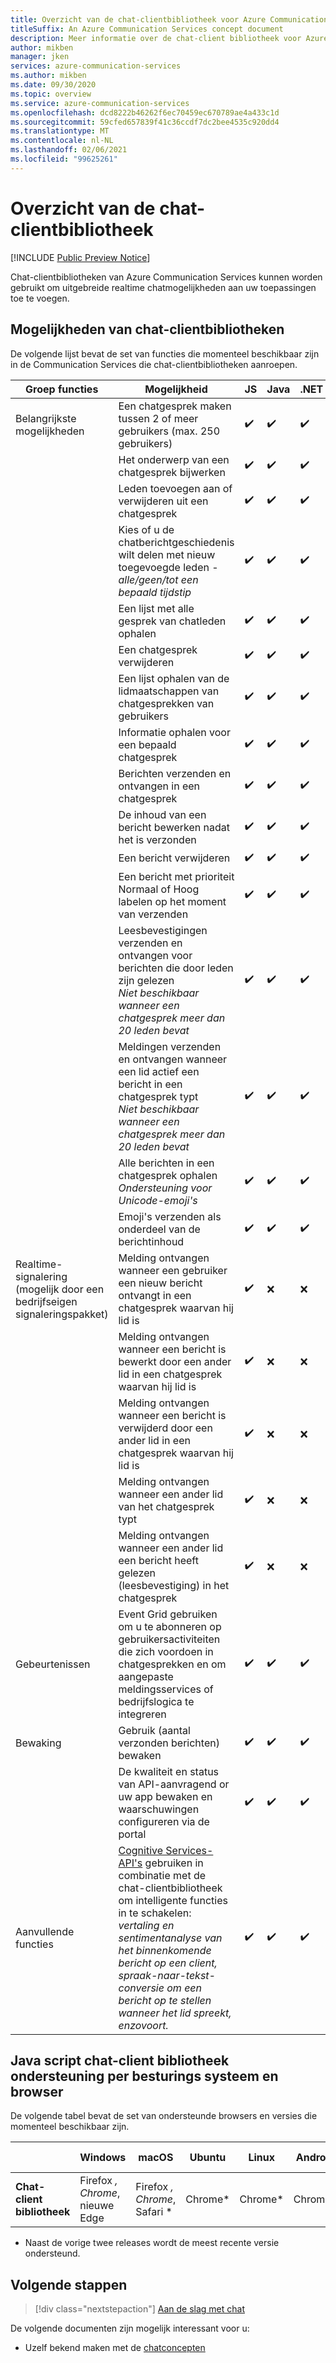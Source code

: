 ```yaml
---
title: Overzicht van de chat-clientbibliotheek voor Azure Communication Services
titleSuffix: An Azure Communication Services concept document
description: Meer informatie over de chat-client bibliotheek voor Azure Communication Services.
author: mikben
manager: jken
services: azure-communication-services
ms.author: mikben
ms.date: 09/30/2020
ms.topic: overview
ms.service: azure-communication-services
ms.openlocfilehash: dcd8222b46262f6ec70459ec670789ae4a433c1d
ms.sourcegitcommit: 59cfed657839f41c36ccdf7dc2bee4535c920dd4
ms.translationtype: MT
ms.contentlocale: nl-NL
ms.lasthandoff: 02/06/2021
ms.locfileid: "99625261"
---
```

# <a name="chat-client-library-overview"></a>Overzicht van de chat-clientbibliotheek

[!INCLUDE [Public Preview Notice](../../includes/public-preview-include.md)]

Chat-clientbibliotheken van Azure Communication Services kunnen worden gebruikt om uitgebreide realtime chatmogelijkheden aan uw toepassingen toe te voegen.

## <a name="chat-client-library-capabilities"></a>Mogelijkheden van chat-clientbibliotheken

De volgende lijst bevat de set van functies die momenteel beschikbaar zijn in de Communication Services die chat-clientbibliotheken aanroepen.

| Groep functies | Mogelijkheid                                                                                                          | JS  | Java | .NET | Python |
| ----------------- | ------------------------------------------------------------------------------------------------------------------- | --- | ----- | ---- | -----  |
| Belangrijkste mogelijkheden | Een chatgesprek maken tussen 2 of meer gebruikers (max. 250 gebruikers)                                                       | ✔️   | ✔️  | ✔️    | ✔️   |
|                   | Het onderwerp van een chatgesprek bijwerken                                                                              | ✔️   | ✔️ | ✔️    | ✔️   |
|                   | Leden toevoegen aan of verwijderen uit een chatgesprek                                                                           | ✔️   | ✔️  | ✔️    | ✔️  |
|                   | Kies of u de chatberichtgeschiedenis wilt delen met nieuw toegevoegde leden - *alle/geen/tot een bepaald tijdstip* | ✔️   | ✔️   | ✔️    | ✔️  |
|                   | Een lijst met alle gesprek van chatleden ophalen                                                                          | ✔️   | ✔️  | ✔️ | ✔️ |
|                   | Een chatgesprek verwijderen                                                                                              | ✔️   | ✔️  | ✔️    | ✔️  |
|                   | Een lijst ophalen van de lidmaatschappen van chatgesprekken van gebruikers                                                                  | ✔️   | ✔️  | ✔️    | ✔️  |
|                   | Informatie ophalen voor een bepaald chatgesprek                                                                              | ✔️   | ✔️  | ✔️ | ✔️ |
|                   | Berichten verzenden en ontvangen in een chatgesprek                                                                            | ✔️   | ✔️   | ✔️    | ✔️  |
|                   | De inhoud van een bericht bewerken nadat het is verzonden                                                                   | ✔️   | ✔️  | ✔️ | ✔️ |
|                   | Een bericht verwijderen                                                                                                       | ✔️   | ✔️  | ✔️ | ✔️ |
|                   | Een bericht met prioriteit Normaal of Hoog labelen op het moment van verzenden                                               | ✔️   | ✔️  | ✔️    | ✔️   |
|                   | Leesbevestigingen verzenden en ontvangen voor berichten die door leden zijn gelezen <br/> *Niet beschikbaar wanneer een chatgesprek meer dan 20 leden bevat*    | ✔️   | ✔️  | ✔️    | ✔️   |
|                   | Meldingen verzenden en ontvangen wanneer een lid actief een bericht in een chatgesprek typt <br/> *Niet beschikbaar wanneer een chatgesprek meer dan 20 leden bevat*      | ✔️   | ✔️   | ✔️    | ✔️    |
|                   | Alle berichten in een chatgesprek ophalen <br/> *Ondersteuning voor Unicode-emoji's*                                                  | ✔️   | ✔️  | ✔️    | ✔️  |
|                   | Emoji's verzenden als onderdeel van de berichtinhoud                                                                              | ✔️   | ✔️  | ✔️    | ✔️  |
|Realtime-signalering (mogelijk door een bedrijfseigen signaleringspakket)| Melding ontvangen wanneer een gebruiker een nieuw bericht ontvangt in een chatgesprek waarvan hij lid is                                     | ✔️   | ❌    | ❌  | ❌  |
|                    | Melding ontvangen wanneer een bericht is bewerkt door een ander lid in een chatgesprek waarvan hij lid is                | ✔️   | ❌    | ❌    | ❌  |
|                    | Melding ontvangen wanneer een bericht is verwijderd door een ander lid in een chatgesprek waarvan hij lid is                | ✔️   | ❌    | ❌    | ❌  |
|                    | Melding ontvangen wanneer een ander lid van het chatgesprek typt                                                             | ✔️   | ❌    | ❌    | ❌  |
|                    | Melding ontvangen wanneer een ander lid een bericht heeft gelezen (leesbevestiging) in het chatgesprek                               | ✔️   | ❌    | ❌    | ❌  |
| Gebeurtenissen             | Event Grid gebruiken om u te abonneren op gebruikersactiviteiten die zich voordoen in chatgesprekken en om aangepaste meldingsservices of bedrijfslogica te integreren     | ✔️   | ✔️  | ✔️    | ✔️  |
| Bewaking        | Gebruik (aantal verzonden berichten) bewaken                                                                               | ✔️   | ✔️  | ✔️    | ✔️  |
|                    | De kwaliteit en status van API-aanvragend or uw app bewaken en waarschuwingen configureren via de portal                                                          | ✔️   | ✔️  | ✔️    | ✔️  |
|Aanvullende functies | [Cognitive Services-API's](../../../cognitive-services/index.yml) gebruiken in combinatie met de chat-clientbibliotheek om intelligente functies in te schakelen: *vertaling en sentimentanalyse van het binnenkomende bericht op een client, spraak-naar-tekst-conversie om een bericht op te stellen wanneer het lid spreekt, enzovoort.*                                                                                         | ✔️   | ✔️  | ✔️    | ✔️  |

## <a name="javascript-chat-client-library-support-by-os-and-browser"></a>Java script chat-client bibliotheek ondersteuning per besturings systeem en browser

De volgende tabel bevat de set van ondersteunde browsers en versies die momenteel beschikbaar zijn.

|                                  | Windows          | macOS          | Ubuntu | Linux  | Android | iOS    | iPad OS|
| -------------------------------- | ---------------- | -------------- | ------- | ------ | ------ | ------ | -------|
| **Chat-client bibliotheek** | Firefox *, Chrome*, nieuwe Edge | Firefox *, Chrome*, Safari * | Chrome*  | Chrome* | Chrome* | Safari | Safari |


* Naast de vorige twee releases wordt de meest recente versie ondersteund.<br/>

## <a name="next-steps"></a>Volgende stappen

> [!div class="nextstepaction"]
> [Aan de slag met chat](../../quickstarts/chat/get-started.md)

De volgende documenten zijn mogelijk interessant voor u:

- Uzelf bekend maken met de [chatconcepten](../chat/concepts.md)
